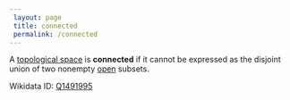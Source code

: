 ```yaml
---
 layout: page
 title: connected
 permalink: /connected
---
```

A [topological space](https://defsmath.github.io/DefsMath/topological_space) is **connected** if it cannot be expressed as the disjoint union of two nonempty [open](https://defsmath.github.io/DefsMath/open) subsets.

Wikidata ID: [Q1491995](https://www.wikidata.org/wiki/Q1491995)